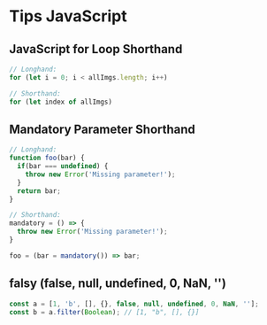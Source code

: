 # Tips JavaScript

## JavaScript for Loop Shorthand
```js
// Longhand:
for (let i = 0; i < allImgs.length; i++)

// Shorthand:
for (let index of allImgs)
```

## Mandatory Parameter Shorthand
```js
// Longhand:
function foo(bar) {
  if(bar === undefined) {
    throw new Error('Missing parameter!');
  }
  return bar;
}

// Shorthand:
mandatory = () => {
  throw new Error('Missing parameter!');
}

foo = (bar = mandatory()) => bar;
```

## falsy (false, null, undefined, 0, NaN, '')
```js
const a = [1, 'b', [], {}, false, null, undefined, 0, NaN, ''];
const b = a.filter(Boolean); // [1, "b", [], {}]
```
